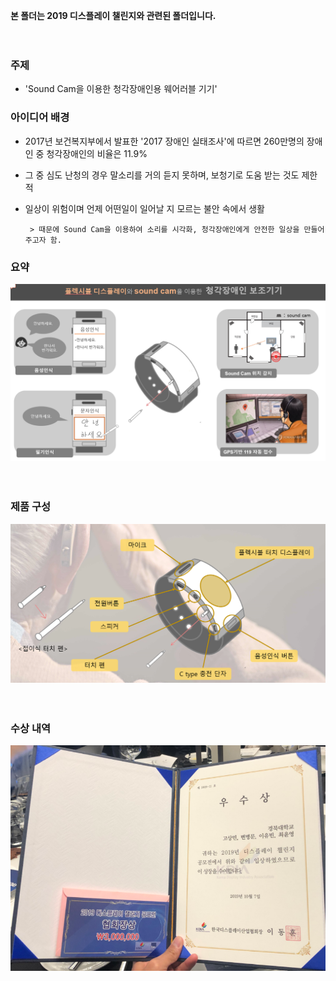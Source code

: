 **본 폴더는 2019 디스플레이 챌린지와 관련된 폴더입니다.**


　
  　
  　
  　
  　
  
### 주제
- 'Sound Cam을 이용한 청각장애인용 웨어러블 기기'
　
　
 　
  　
### 아이디어 배경

 - 2017년 보건복지부에서 발표한 '2017 장애인 실태조사'에 따르면 260만명의 장애인 중 청각장애인의 비율은 11.9%
 
 - 그 중 심도 난청의 경우 말소리를 거의 듣지 못하며, 보청기로 도움 받는 것도 제한적
 
 - 일상이 위험이며 언제 어떤일이 일어날 지 모르는 불안 속에서 생활
        
        > 때문에 Sound Cam을 이용하여 소리를 시각화, 청각장애인에게 안전한 일상을 만들어 주고자 함.
        
        
### 요약


![summary](images/summary.PNG)

　
 　
  　
   　


### 제품 구성

 ![config](images/config.PNG)
 
　
 　
  　
   　


### 수상 내역


 ![award](images/수상.PNG)
